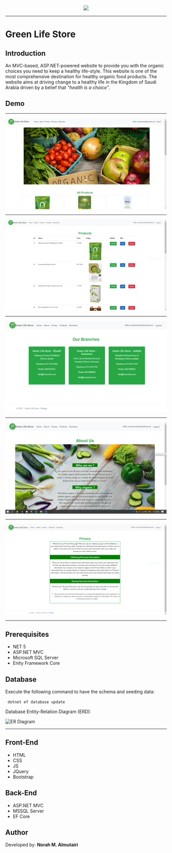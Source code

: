 <div align="center">
<img  src="https://i.ibb.co/SV2BSn5/tuwaiq.png" />
</div>

----

# Green Life Store

## Introduction

An MVC-based, ASP.NET-powered website to provide you with the organic choices you need to keep a healthy life-style. This website is one of the most comprehensive destination for healthy organic food products. The website aims at driving change to a healthy life in the Kingdom of Saudi Arabia driven by a belief that _"health is a choice"_.

## Demo  
 
 ---

 ![Demo 1](https://raw.githubusercontent.com/NorahMAlmutairi/Project04_Auth_CRUD_ASP.NET/main/demo-1.PNG)
 
 ---
 

 ![Demo 2](https://raw.githubusercontent.com/NorahMAlmutairi/Project04_Auth_CRUD_ASP.NET/main/demo-2.PNG)
 
 ---
 

 ![Demo 3](https://raw.githubusercontent.com/NorahMAlmutairi/Project04_Auth_CRUD_ASP.NET/main/demo-3.PNG)
 
 ---
 

 ![Demo 4](https://raw.githubusercontent.com/NorahMAlmutairi/Project04_Auth_CRUD_ASP.NET/main/demo-4.PNG)
 
 ---
 
 ![Demo 5](https://raw.githubusercontent.com/NorahMAlmutairi/Project04_Auth_CRUD_ASP.NET/main/demo-5.PNG)
 
 ---


## Prerequisites
- NET 5 
- ASP.NET MVC
- Microsoft SQL Server 
- Enity Framework Core

## Database

Execute the following command to have the schema and seeding data:

``` dotnet ef database update```

Database Entity-Relation Diagram (ERD):
 
 ![ER Diagram](https://raw.githubusercontent.com/NorahMAlmutairi/Project04_Auth_CRUD_ASP.NET/main/ER%20Diagram.PNG)
 
 ---


## Front-End  
 - HTML
 - CSS
 - JS
 - JQuery
 - Bootstrap 

## Back-End 
 - ASP.NET MVC
 - MSSQL Server
 - EF Core


## Author
Developed by: **Norah M. Almutairi**
